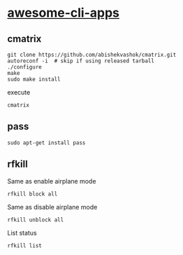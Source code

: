 # [awesome-cli-apps](https://github.com/agarrharr/awesome-cli-apps)

## cmatrix

```
git clone https://github.com/abishekvashok/cmatrix.git
autoreconf -i  # skip if using released tarball
./configure
make
sudo make install
```

execute
```
cmatrix
```

## pass
```
sudo apt-get install pass
```

## rfkill

Same as enable airplane mode
```
rfkill block all
```

Same as disable airplane mode
```
rfkill unblock all
```

List status
```
rfkill list
```
